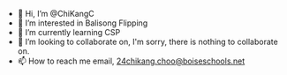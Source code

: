 - 👋 Hi, I’m @ChiKangC
- 👀 I’m interested in Balisong Flipping
- 🌱 I’m currently learning CSP
- 💞️ I’m looking to collaborate on, I'm sorry, there is nothing to collaborate on.
- 📫 How to reach me email, 24chikang.choo@boiseschools.net

<!---
ChiKangC/ChiKangC is a ✨ special ✨ repository because its `README.md` (this file) appears on your GitHub profile.
You can click the Preview link to take a look at your changes.
--->
